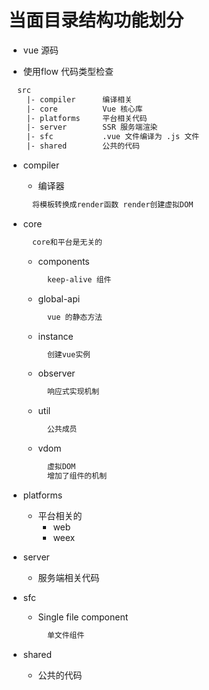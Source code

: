# 当面目录结构功能划分
- vue 源码

- 使用flow 代码类型检查

```txt
  src
    |- compiler      编译相关
    |- core          Vue 核心库
    |- platforms     平台相关代码
    |- server        SSR 服务端渲染
    |- sfc           .vue 文件编译为 .js 文件
    |- shared        公共的代码
```

- compiler 
  - 编译器
  ```txt
    将模板转换成render函数 render创建虚拟DOM 
  ```

- core
  ```txt
    core和平台是无关的
  ```
  - components
    ```txt
      keep-alive 组件
    ```
  - global-api
    ```txt
      vue 的静态方法
    ```
  - instance
    ```txt
      创建vue实例
    ```
  - observer
    ```txt
      响应式实现机制
    ```
  - util
    ```txt
      公共成员
    ```
  - vdom
    ```txt
      虚拟DOM
      增加了组件的机制
    ```
- platforms
  - 平台相关的
    - web 
    - weex
- server
  - 服务端相关代码
- sfc
  - Single file component
    ```txt
      单文件组件
    ```
- shared 
  - 公共的代码

